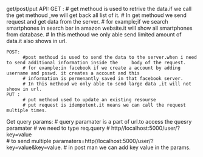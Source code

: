 get/post/put API:
    GET : 
         # get methoud is used to retrive the data.if we call the get methoud ,we will get back all list of it.
         # In get methoud we send request and get data from the server.
         # for example;if we search smartphones in search bar in amazon website.it will show all smartphones from database.
         # In this methoud we only able send limited amount of data.it also shows in url.
    
    POST: 
          #post methoud is used to send the data to the server.when i need to send additional information inside the     body of the request.
          # for example;in facebook if we create a account by adding username and psswd. it creates a account and this 
          # information is permenantly saved in that facebook server.
          # In this methoud we only able to send large data ,it will not shoow in url.
    PUT :
          # put methoud used to update an existing resourse
          # put request is idempotent.it means we can call the request multiple times.

  Get query params:
                # query paramater is a part of url.to access the quesry paramater
                # we need to type req.query
                # http//localhost:5000/user/?key=value  
                # to send multiple paramaters=http//localhost:5000/user/?key=value&key=value.
                # in post man we can add key value in the params.


